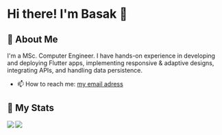 # Hi there! I'm Basak 👋

## 🚀 About Me

I'm a MSc. Computer Engineer. I have hands-on experience in developing and deploying Flutter apps, implementing responsive & adaptive designs, integrating APIs, and handling data persistence.

- 📫 How to reach me:
[my email adress](mailto:dev.basakk6@gmail.com)

## 🔭 My Stats

<a href="#">
  <img align="left" src="https://github-readme-stats.vercel.app/api?username=BasakK6&show_icons=true&count_private=true&theme=dark&hide_border=true" />
  
</a> 
<a href="#"><img align="left" src="http://github-readme-streak-stats.herokuapp.com?user=BasakK6&theme=dark&date_format=M%20j%5B%2C%20Y%5D&hide_border=true"></a>

<!--
**BasakK6/BasakK6** is a ✨ _special_ ✨ repository because its `README.md` (this file) appears on your GitHub profile.

Here are some ideas to get you started:

- 🔭 I’m currently working on ...
- 🌱 I’m currently learning ...
- 👯 I’m looking to collaborate on ...
- 🤔 I’m looking for help with ...
- 💬 Ask me about ...
- 📫 How to reach me: ...
- 😄 Pronouns: ...
- ⚡ Fun fact: ...
-->
